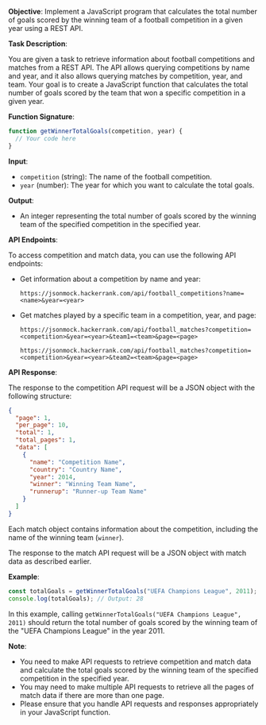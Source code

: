 **Objective**: Implement a JavaScript program that calculates the total number of goals scored by the winning team of a football competition in a given year using a REST API.

**Task Description**:

You are given a task to retrieve information about football competitions and matches from a REST API. The API allows querying competitions by name and year, and it also allows querying matches by competition, year, and team. Your goal is to create a JavaScript function that calculates the total number of goals scored by the team that won a specific competition in a given year.

**Function Signature**:

```javascript
function getWinnerTotalGoals(competition, year) {
  // Your code here
}
```

**Input**:

- `competition` (string): The name of the football competition.
- `year` (number): The year for which you want to calculate the total goals.

**Output**:

- An integer representing the total number of goals scored by the winning team of the specified competition in the specified year.

**API Endpoints**:

To access competition and match data, you can use the following API endpoints:

- Get information about a competition by name and year:

  ```
  https://jsonmock.hackerrank.com/api/football_competitions?name=<name>&year=<year>
  ```

- Get matches played by a specific team in a competition, year, and page:

  ```
  https://jsonmock.hackerrank.com/api/football_matches?competition=<competition>&year=<year>&team1=<team>&page=<page>
  ```
  
  ```
  https://jsonmock.hackerrank.com/api/football_matches?competition=<competition>&year=<year>&team2=<team>&page=<page>
  ```

**API Response**:

The response to the competition API request will be a JSON object with the following structure:

```json
{
  "page": 1,
  "per_page": 10,
  "total": 1,
  "total_pages": 1,
  "data": [
    {
      "name": "Competition Name",
      "country": "Country Name",
      "year": 2014,
      "winner": "Winning Team Name",
      "runnerup": "Runner-up Team Name"
    }
  ]
}
```

Each match object contains information about the competition, including the name of the winning team (`winner`).

The response to the match API request will be a JSON object with match data as described earlier.

**Example**:

```javascript
const totalGoals = getWinnerTotalGoals("UEFA Champions League", 2011);
console.log(totalGoals); // Output: 28
```

In this example, calling `getWinnerTotalGoals("UEFA Champions League", 2011)` should return the total number of goals scored by the winning team of the "UEFA Champions League" in the year 2011.

**Note**:

- You need to make API requests to retrieve competition and match data and calculate the total goals scored by the winning team of the specified competition in the specified year.
- You may need to make multiple API requests to retrieve all the pages of match data if there are more than one page.
- Please ensure that you handle API requests and responses appropriately in your JavaScript function.
